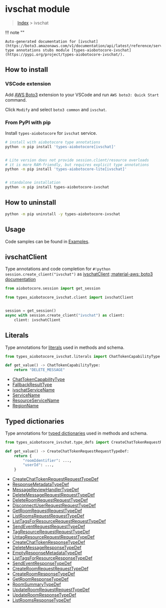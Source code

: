 # ivschat module

> [Index](../README.md) > ivschat


!!! note ""

    Auto-generated documentation for [ivschat](https://boto3.amazonaws.com/v1/documentation/api/latest/reference/services/ivschat.html#ivschat)
    type annotations stubs module [types-aiobotocore-ivschat](https://pypi.org/project/types-aiobotocore-ivschat/).

## How to install

### VSCode extension

Add [AWS Boto3](https://marketplace.visualstudio.com/items?itemName=Boto3typed.boto3-ide)
extension to your VSCode and run `AWS boto3: Quick Start` command.

Click `Modify` and select `boto3 common` and `ivschat`.

### From PyPI with pip

Install `types-aiobotocore` for `ivschat` service.

```bash
# install with aiobotocore type annotations
python -m pip install 'types-aiobotocore[ivschat]'


# Lite version does not provide session.client/resource overloads
# it is more RAM-friendly, but requires explicit type annotations
python -m pip install 'types-aiobotocore-lite[ivschat]'


# standalone installation
python -m pip install types-aiobotocore-ivschat
```



## How to uninstall

```bash
python -m pip uninstall -y types-aiobotocore-ivschat
```

## Usage

Code samples can be found in [Examples](./usage.md).

## ivschatClient

Type annotations and code completion for  `#!python session.create_client("ivschat")` as [ivschatClient](./client.md)
[:material-aws: boto3 documentation](https://boto3.amazonaws.com/v1/documentation/api/latest/reference/services/ivschat.html#ivschat.Client)

```python title="Usage example"
from aiobotocore.session import get_session

from types_aiobotocore_ivschat.client import ivschatClient


session = get_session()
async with session.create_client("ivschat") as client:
    client: ivschatClient
```








## Literals

Type annotations for [literals](./literals.md) used in methods and schema.

```python title="Usage example"
from types_aiobotocore_ivschat.literals import ChatTokenCapabilityType

def get_value() -> ChatTokenCapabilityType:
    return "DELETE_MESSAGE"
```

- [ChatTokenCapabilityType](./literals.md#chattokencapabilitytype)
- [FallbackResultType](./literals.md#fallbackresulttype)
- [ivschatServiceName](./literals.md#ivschatservicename)
- [ServiceName](./literals.md#servicename)
- [ResourceServiceName](./literals.md#resourceservicename)
- [RegionName](./literals.md#regionname)




## Typed dictionaries

Type annotations for [typed dictionaries](./type_defs.md) used in methods and schema.

```python title="Usage example"
from types_aiobotocore_ivschat.type_defs import CreateChatTokenRequestRequestTypeDef

def get_value() -> CreateChatTokenRequestRequestTypeDef:
    return {
        "roomIdentifier": ...,
        "userId": ...,
    }
```

- [CreateChatTokenRequestRequestTypeDef](./type_defs.md#createchattokenrequestrequesttypedef)
- [ResponseMetadataTypeDef](./type_defs.md#responsemetadatatypedef)
- [MessageReviewHandlerTypeDef](./type_defs.md#messagereviewhandlertypedef)
- [DeleteMessageRequestRequestTypeDef](./type_defs.md#deletemessagerequestrequesttypedef)
- [DeleteRoomRequestRequestTypeDef](./type_defs.md#deleteroomrequestrequesttypedef)
- [DisconnectUserRequestRequestTypeDef](./type_defs.md#disconnectuserrequestrequesttypedef)
- [GetRoomRequestRequestTypeDef](./type_defs.md#getroomrequestrequesttypedef)
- [ListRoomsRequestRequestTypeDef](./type_defs.md#listroomsrequestrequesttypedef)
- [ListTagsForResourceRequestRequestTypeDef](./type_defs.md#listtagsforresourcerequestrequesttypedef)
- [SendEventRequestRequestTypeDef](./type_defs.md#sendeventrequestrequesttypedef)
- [TagResourceRequestRequestTypeDef](./type_defs.md#tagresourcerequestrequesttypedef)
- [UntagResourceRequestRequestTypeDef](./type_defs.md#untagresourcerequestrequesttypedef)
- [CreateChatTokenResponseTypeDef](./type_defs.md#createchattokenresponsetypedef)
- [DeleteMessageResponseTypeDef](./type_defs.md#deletemessageresponsetypedef)
- [EmptyResponseMetadataTypeDef](./type_defs.md#emptyresponsemetadatatypedef)
- [ListTagsForResourceResponseTypeDef](./type_defs.md#listtagsforresourceresponsetypedef)
- [SendEventResponseTypeDef](./type_defs.md#sendeventresponsetypedef)
- [CreateRoomRequestRequestTypeDef](./type_defs.md#createroomrequestrequesttypedef)
- [CreateRoomResponseTypeDef](./type_defs.md#createroomresponsetypedef)
- [GetRoomResponseTypeDef](./type_defs.md#getroomresponsetypedef)
- [RoomSummaryTypeDef](./type_defs.md#roomsummarytypedef)
- [UpdateRoomRequestRequestTypeDef](./type_defs.md#updateroomrequestrequesttypedef)
- [UpdateRoomResponseTypeDef](./type_defs.md#updateroomresponsetypedef)
- [ListRoomsResponseTypeDef](./type_defs.md#listroomsresponsetypedef)

